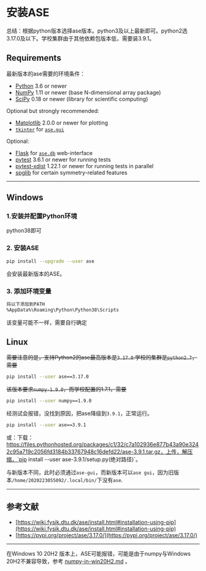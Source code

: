# 安装ASE

总结：根据python版本选择ase版本。python3及以上最新即可。python2选3.17.0及以下。学校集群由于其他依赖包版本低，需要装3.9.1。



## Requirements

最新版本的ase需要的环境条件：

- [Python](https://www.python.org/) 3.6 or newer
- [NumPy](https://docs.scipy.org/doc/numpy/reference/) 1.11 or newer (base N-dimensional array package)
- [SciPy](https://docs.scipy.org/doc/scipy/reference/) 0.18 or newer (library for scientific computing)

Optional but strongly recommended:

- [Matplotlib](https://matplotlib.org/) 2.0.0 or newer for plotting
- [`tkinter`](https://docs.python.org/3.7/library/tkinter.html#module-tkinter) for [`ase.gui`](https://wiki.fysik.dtu.dk/ase/ase/gui/gui.html#module-ase.gui)

Optional:

- [Flask](https://palletsprojects.com/p/flask/) for [`ase.db`](https://wiki.fysik.dtu.dk/ase/ase/db/db.html#module-ase.db) web-interface
- [pytest](https://pypi.org/project/pytest/) 3.6.1 or newer for running tests
- [pytest-xdist](https://pypi.org/project/pytest-xdist/) 1.22.1 or newer for running tests in parallel
- [spglib](https://pypi.org/project/spglib/) for certain symmetry-related features

---

## Windows

### 1.安装并配置Python环境

python38即可

### 2. 安装ASE

```bash
pip install --upgrade --user ase
```

会安装最新版本的ASE。

### 3. 添加环境变量

```bash
将以下添加到PATH
%AppData%\Roaming\Python\Python38\Scripts
```
该变量可能不一样，需要自行确定





## Linux

~~需要注意的是，支持Python2的ase最高版本是`3.17.0`.学校的集群是`python2.7`，需要~~

```bash
pip install --user ase==3.17.0
```

~~该版本要求`numpy-1.9.0`，而学校配置的1.7.1，需要~~

```bash
pip install --user numpy==1.9.0
```



经测试会报错，没找到原因，把ase降级到`3.9.1`，正常运行。

```bash
pip install --user ase==3.9.1
```

或：下载：https://files.pythonhosted.org/packages/c1/32/c7a102936e877b43a90e3242c95a719c2056fd3184b33767948c16defd22/ase-3.9.1.tar.gz，上传，解压缩，`pip install --user ase-3.9.1/setup.py(绝对路径)`。

与新版本不同，此时必须通过`ase-gui`，而新版本可以`ase gui`，因为旧版本`/home/2020223055092/.local/bin/`下没有`ase`.

---

## 参考文献

- [https://wiki.fysik.dtu.dk/ase/install.html#installation-using-pip](https://wiki.fysik.dtu.dk/ase/install.html#installation-using-pip)
- [https://pypi.org/project/ase/3.17.0/](https://pypi.org/project/ase/3.17.0/)


---

在Windows 10 20H2 版本上，ASE可能报错，可能是由于numpy与Windows 20H2不兼容导致，参考 [numpy-in-win20H2.md](..\09-Others\numpy-in-win20H2.md) 。